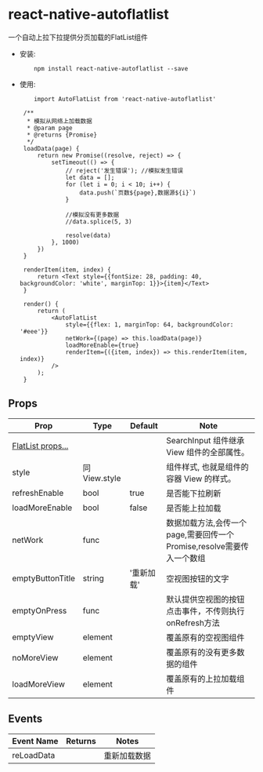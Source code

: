 # react-native-autoflatlist
一个自动上拉下拉提供分页加载的FlatList组件

- 安装:
   ```
       npm install react-native-autoflatlist --save
   ```
- 使用:
   ```
       import AutoFlatList from 'react-native-autoflatlist'
   ```

   ```
    /**
     * 模拟从网络上加载数据
     * @param page
     * @returns {Promise}
     */
    loadData(page) {
        return new Promise((resolve, reject) => {
            setTimeout(() => {
                // reject('发生错误'); //模拟发生错误
                let data = [];
                for (let i = 0; i < 10; i++) {
                    data.push(`页数${page},数据源${i}`)
                }

                //模拟没有更多数据
                //data.splice(5, 3)

                resolve(data)
            }, 1000)
        })
    }

    renderItem(item, index) {
        return <Text style={{fontSize: 28, padding: 40, backgroundColor: 'white', marginTop: 1}}>{item}</Text>
    }

    render() {
        return (
            <AutoFlatList
                style={{flex: 1, marginTop: 64, backgroundColor: '#eee'}}
                netWork={(page) => this.loadData(page)}
                loadMoreEnable={true}
                renderItem={({item, index}) => this.renderItem(item, index)}
            />
        );
    }
  ```

## Props
| Prop | Type | Default | Note |
|---|---|---|---|
| [FlatList props...](https://facebook.github.io/react-native/docs/FlatList.html) |  |  | SearchInput 组件继承 View 组件的全部属性。
| style | 同View.style |  | 组件样式, 也就是组件的容器 View 的样式。
| refreshEnable | bool | true | 是否能下拉刷新
| loadMoreEnable | bool | false | 是否能上拉加载
| netWork | func |  | 数据加载方法,会传一个page,需要回传一个Promise,resolve需要传入一个数组
| emptyButtonTitle | string | '重新加载' | 空视图按钮的文字
| emptyOnPress | func |  | 默认提供空视图的按钮点击事件，不传则执行onRefresh方法
| emptyView | element |  | 覆盖原有的空视图组件
| noMoreView | element |  | 覆盖原有的没有更多数据的组件
| loadMoreView | element |  | 覆盖原有的上拉加载组件

## Events
| Event Name | Returns | Notes |
|---|---|---|
| reLoadData |  | 重新加载数据
